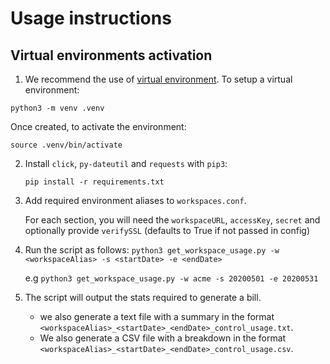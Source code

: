 # Usage instructions
## Virtual environments activation
1. We recommend the use of [virtual environment](https://docs.python.org/3/library/venv.html).
To setup a virtual environment:

```shell
python3 -m venv .venv
```

Once created, to activate the environment:

```shell
source .venv/bin/activate
```
2. Install `click`, `py-dateutil` and `requests` with `pip3`:

   `pip install -r requirements.txt`  
   
3. Add required environment aliases to `workspaces.conf`.

   For each section, you will need the `workspaceURL`, `accessKey`, `secret` and optionally provide `verifySSL` (defaults to True if not passed in config)
   
4. Run the script as follows: `python3 get_workspace_usage.py -w <workspaceAlias> -s <startDate> -e <endDate>`

   e.g `python3 get_workspace_usage.py -w acme -s 20200501 -e 20200531`
   
5. The script will output the stats required to generate a bill.

   - we also generate a text file with a summary in the format `<workspaceAlias>_<startDate>_<endDate>_control_usage.txt`.
   - We also generate a CSV file with a breakdown in the format `<workspaceAlias>_<startDate>_<endDate>_control_usage.csv`.